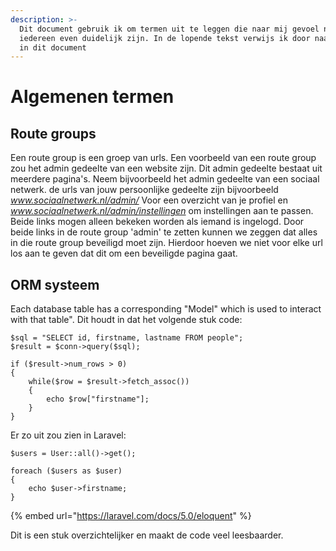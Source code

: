 ```yaml
---
description: >-
  Dit document gebruik ik om termen uit te leggen die naar mij gevoel niet voor
  iedereen even duidelijk zijn. In de lopende tekst verwijs ik door naar kopjes
  in dit document
---
```


# Algemenen termen

## Route groups

Een route group is een groep van urls. Een voorbeeld van een route group zou het admin gedeelte van een website zijn. Dit admin gedeelte bestaat uit meerdere pagina's. Neem bijvoorbeeld het admin gedeelte van een sociaal netwerk. de urls van jouw persoonlijke gedeelte zijn bijvoorbeeld _www.sociaalnetwerk.nl/admin/_  Voor een overzicht van je profiel en _www.sociaalnetwerk.nl/admin/instellingen_ om instellingen aan te passen. Beide links mogen alleen bekeken worden als iemand is ingelogd. Door beide links in de route group 'admin' te zetten kunnen we zeggen dat alles in die route group beveiligd moet zijn. Hierdoor hoeven we niet voor elke url los aan te geven dat dit om een beveiligde pagina gaat.



## ORM systeem

Each database table has a corresponding "Model" which is used to interact with that table". Dit houdt in dat het volgende stuk code:

```text
$sql = "SELECT id, firstname, lastname FROM people";
$result = $conn->query($sql);

if ($result->num_rows > 0) 
{
    while($row = $result->fetch_assoc()) 
    {
        echo $row["firstname"];
    }
}
```

Er zo uit zou zien in Laravel:

```text
$users = User::all()->get();

foreach ($users as $user)
{
    echo $user->firstname;
}

```

{% embed url="https://laravel.com/docs/5.0/eloquent" %}

Dit is een stuk overzichtelijker en maakt de code veel leesbaarder. 

